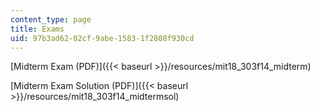 ```yaml
---
content_type: page
title: Exams
uid: 97b3ad62-02cf-9abe-1583-1f2808f930cd
---
```


[Midterm Exam (PDF)]({{< baseurl >}}/resources/mit18_303f14_midterm)

[Midterm Exam Solution (PDF)]({{< baseurl >}}/resources/mit18_303f14_midtermsol)